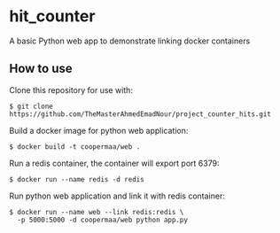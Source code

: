 # hit_counter

A basic Python web app to demonstrate linking docker containers

## How to use

Clone this repository for use with:

    $ git clone https://github.com/TheMasterAhmedEmadNour/project_counter_hits.git

Build a docker image for python web application:

    $ docker build -t coopermaa/web .

Run a redis container, the container will export port 6379:

    $ docker run --name redis -d redis

Run python web application and link it with redis container:

    $ docker run --name web --link redis:redis \
      -p 5000:5000 -d coopermaa/web python app.py
